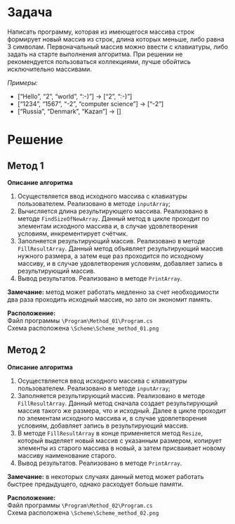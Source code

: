 # Задача
Написать программу, которая из имеющегося массива строк формирует новый массив из строк, длина которых меньше, либо равна 3 символам. Первоначальный массив можно ввести с клавиатуры, либо задать на старте выполнения алгоритма. При решении не рекомендуется пользоваться коллекциями, лучше обойтись исключительно массивами.

*Примеры:*<br>
* [“Hello”, “2”, “world”, “:-)”] → [“2”, “:-)”]
* [“1234”, “1567”, “-2”, “computer science”] → [“-2”]
* [“Russia”, “Denmark”, “Kazan”] → []

# Решение
## Метод 1

**Описание алгоритма**

1. Осуществляется ввод исходного массива с клавиатуры пользователем. Реализовано в методе `inputArray`;
2. Вычисляется длина результирующего массива. Реализовано в методе `FindSizeOfNewArray`. Данный метод в цикле проходит по элементам исходного массива и, в случае удовлетворения условиям, инкрементирует счётчик.
3. Заполняется результирующий массив. Реализовано в методе `FillResultArray`. Данный метод объявляет результирующий массив нужного размера, а затем еще раз проходится по исходному массиву, и в случае удовлетворения условиям, добавляет запись в результирующий массив.
4. Вывод результатов. Реализовано в методе `PrintArray`.

**Замечание:** метод может работать медленно за счет необходимости два раза проходить исходный массив, но зато он экономит память.

**Расположение:**<br>
Файл программы `\Program\Method_01\Program.cs`<br>
Схема расположена  `\Scheme\Scheme_method_01.png`

## Метод 2
**Описание алгоритма**
1. Осуществляется ввод исходного массива с клавиатуры пользователем. Реализовано в методе `inputArray`;
2. Заполняется результирующий массив. Реализовано в методе `FillResultArray`. Данный метод сначала создает результирующий массив такого же размера, что и исходный. Далее в цикле проходит по элементам исходного массива и, в случае удовлетворения условиям, добавляет запись в результирующий массив. 
3. В методе `FillResultArray` в конце применяется метод `Resize`, который выделяет новый массив с указанным размером, копирует элементы из старого массива в новый, а затем присваивает новому массиву наименование старого.
3. Вывод результатов. Реализовано в методе `PrintArray`.

**Замечание:** в некоторых случаях данный метод может работать быстрее предыдущего, однако расходует больше памяти.

**Расположение:**<br>
Файл программы `\Program\Method_02\Program.cs` <br>
Схема расположена  `\Scheme\Scheme_method_02.png`